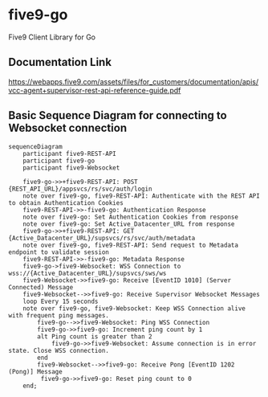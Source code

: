 # five9-go

Five9 Client Library for Go

## Documentation Link

https://webapps.five9.com/assets/files/for_customers/documentation/apis/vcc-agent+supervisor-rest-api-reference-guide.pdf

## Basic Sequence Diagram for connecting to Websocket connection

```mermaid
sequenceDiagram
    participant five9-REST-API
    participant five9-go
    participant five9-Websocket

    five9-go->>+five9-REST-API: POST {REST_API_URL}/appsvcs/rs/svc/auth/login
    note over five9-go, five9-REST-API: Authenticate with the REST API to obtain Authentication Cookies
    five9-REST-API->>-five9-go: Authentication Response
    note over five9-go: Set Authentication Cookies from response
    note over five9-go: Set Active_Datacenter_URL from response
    five9-go->>+five9-REST-API: GET {Active_Datacenter_URL}/supsvcs/rs/svc/auth/metadata
    note over five9-go, five9-REST-API: Send request to Metadata endpoint to validate session
    five9-REST-API->>-five9-go: Metadata Response
    five9-go->five9-Websocket: WSS Connection to wss://{Active_Datacenter_URL}/supsvcs/sws/ws
    five9-Websocket->>five9-go: Receive [EventID 1010] (Server Connected) Message
    five9-Websocket-->>five9-go: Receive Supervisor Websocket Messages
    loop Every 15 seconds
    note over five9-go, five9-Websocket: Keep WSS Connection alive with frequent ping messages.
        five9-go-->>five9-Websocket: Ping WSS Connection
        five9-go->>five9-go: Increment ping count by 1
        alt Ping count is greater than 2
            five9-go->>five9-Websocket: Assume connection is in error state. Close WSS connection.
        end
        five9-Websocket-->>five9-go: Receive Pong [EventID 1202 (Pong)] Message
         five9-go->>five9-go: Reset ping count to 0
    end;
```
